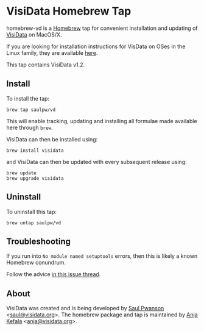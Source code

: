 # VisiData Homebrew Tap

homebrew-vd is a [Homebrew](http://brew.sh) tap for convenient installation and updating of [VisiData](http://visidata.org) on MacOS/X.

If you are looking for installation instructions for VisData on OSes in the Linux family, they are available [here](https://github.com/saulpw/visidata#install).

This tap contains VisiData v1.2.

## Install

To install the tap:

```
brew tap saulpw/vd
```

This will enable tracking, updating and installing all formulae made available here through `brew`.

VisiData can then be installed using:

```
brew install visidata
```

and VisiData can then be updated with every subsequent release using:

```
brew update
brew upgrade visidata
```

## Uninstall

To uninstall this tap:

```
brew untap saulpw/vd
```

## Troubleshooting

If you run into `No module named setuptools` errors, then this is likely a known Homebrew conundrum.

Follow the advice [in this issue thread](https://github.com/Homebrew/homebrew-python/issues/216).

## About
VisiData was created and is being developed by [Saul Pwanson](http://saul.pw) &lt;saul@visidata.org&gt;. The homebrew package and tap is maintained by [Anja Kefala](https://github.com/anjakefala) &lt;anja@visidata.org&gt;.
